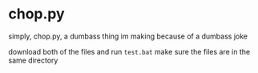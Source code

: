 # chop.py
simply, chop.py, a dumbass thing im making because of a dumbass joke


download both of the files and run `test.bat` make sure the files are in the same directory
